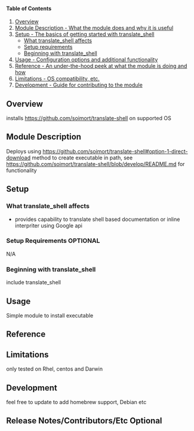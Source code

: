 #### Table of Contents

1. [Overview](#overview)
2. [Module Description - What the module does and why it is useful](#module-description)
3. [Setup - The basics of getting started with translate_shell](#setup)
    * [What translate_shell affects](#what-translate_shell-affects)
    * [Setup requirements](#setup-requirements)
    * [Beginning with translate_shell](#beginning-with-translate_shell)
4. [Usage - Configuration options and additional functionality](#usage)
5. [Reference - An under-the-hood peek at what the module is doing and how](#reference)
5. [Limitations - OS compatibility, etc.](#limitations)
6. [Development - Guide for contributing to the module](#development)

## Overview

installs https://github.com/soimort/translate-shell on supported OS

## Module Description

Deploys using https://github.com/soimort/translate-shell#option-1-direct-download method to create executable in path, see https://github.com/soimort/translate-shell/blob/develop/README.md for functionality

## Setup

### What translate_shell affects

* provides capability to translate shell based documentation or inline interpriter using Google api

### Setup Requirements **OPTIONAL**

N/A

### Beginning with translate_shell

include translate_shell

## Usage

Simple module to install executable

## Reference



## Limitations

only tested on Rhel, centos and Darwin

## Development

feel free to update to add homebrew support, Debian etc

## Release Notes/Contributors/Etc **Optional**

 
